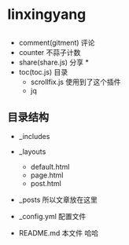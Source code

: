 # linxingyang

##

* comment(gitment) 评论
* counter 不蒜子计数
* share(share.js) 分享
	* 
* toc(toc.js) 目录
	* scrollfix.js 使用到了这个插件
	* jq


## 目录结构
* _includes


* _layouts
	* default.html 
	* page.html
	* post.html

* _posts 所以文章放在这里


* _config.yml 配置文件 


* README.md 本文件 哈哈